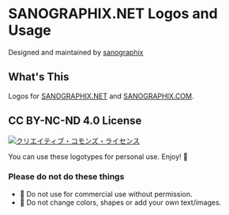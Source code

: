# SANOGRAPHIX.NET Logos and Usage

Designed and maintained by [sanographix](http://www.sanographix.net/)

## What's This

Logos for [SANOGRAPHIX.NET](http://www.sanographix.net/) and [SANOGRAPHIX.COM](http://www.sanographix.com/).


##  CC BY-NC-ND 4.0 License

<a rel="license" href="http://creativecommons.org/licenses/by-nc-nd/4.0/"><img alt="クリエイティブ・コモンズ・ライセンス" style="border-width:0" src="http://i.creativecommons.org/l/by-nc-nd/4.0/88x31.png" /></a>

You can use these logotypes for personal use. Enjoy! :hamster:

### Please do not do these things

- :no_good: Do not use for commercial use without permission.
- :no_good: Do not change colors, shapes or add your own text/images.

